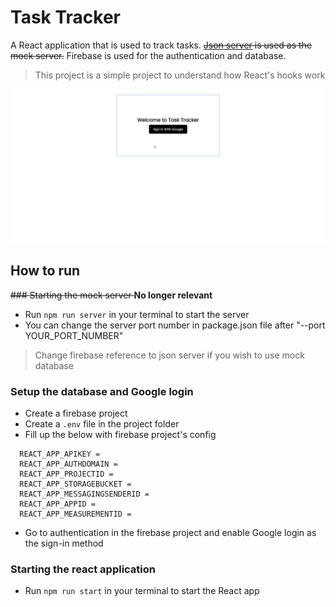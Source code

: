 # Task Tracker
A React application that is used to track tasks. <del>[Json server](https://github.com/typicode/json-server) is used as the mock server.</del> Firebase is used for the authentication and database.
> This project is a simple project to understand how React's hooks work

![Showcase](./img/showcase.gif)

## How to run 

<del> ### Starting the mock server </del> **No longer relevant**
- Run `npm run server` in your terminal to start the server
- You can change the server port number in package.json file after "--port YOUR_PORT_NUMBER"
> Change firebase reference to json server if you wish to use mock database

### Setup the database and Google login

- Create a firebase project
- Create a `.env` file in the project folder
- Fill up the below with firebase project's config
```
  REACT_APP_APIKEY = 
  REACT_APP_AUTHDOMAIN = 
  REACT_APP_PROJECTID = 
  REACT_APP_STORAGEBUCKET = 
  REACT_APP_MESSAGINGSENDERID = 
  REACT_APP_APPID = 
  REACT_APP_MEASUREMENTID = 
```
- Go to authentication in the firebase project and enable Google login as the sign-in method

### Starting the react application
- Run `npm run start` in your terminal to start the React app
